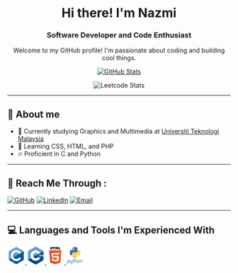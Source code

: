 <h1 align="center">Hi there! I'm Nazmi</h1>

<h3 align="center">Software Developer and Code Enthusiast</h3>

<p align="center">
  Welcome to my GitHub profile! I'm passionate about coding and building cool things.
</p>

<div align="center">
  
[![GitHub Stats](https://github-readme-stats.vercel.app/api?username=cocancocon&count_private=true&show_icons=true&theme=dark)](https://github.com/anuraghazra/github-readme-stats)

![Leetcode Stats](https://leetcard.jacoblin.cool/cocancocon)
</div>

***
## 👦 About me 
- 🏫 Currently studying Graphics and Multimedia at [Universiti Teknologi Malaysia](https://www.utm.my/)
- 📖 Learning CSS, HTML, and PHP
- 🔥 Proficient in C and Python

***
## 🤝 Reach Me Through :

<p align="left">
    <a href="https://github.com/cocancocon" target="_blank"><img alt="GitHub" src="https://img.shields.io/badge/-@cocancocon-181717?style=flat-square&logo=GitHub&logoColor=white"></a>
    <a href="https://www.linkedin.com/in/nazmi-haikal-997aa9295" target="_blank"><img alt="LinkedIn" src="https://img.shields.io/badge/nazmihaikal-blue?style=flat-square&logo=Linkedin&logoColor=white&link=https://www.linkedin.com/in/nazmi-haikal-997aa9295//"></a>
    <a href="mailto:nazmihaikal@graduate.utm.my" target="_blank"><img alt="Email" src="https://img.shields.io/badge/-nazmihaikal@graduate.utm.my-c14438?style=flat-square&logo=Gmail&logoColor=white&link=mailto:nazmihaikal@graduate.utm.my.com"></a>
</p>

***
## 💻 Languages and Tools I'm Experienced With

<p align="left">
  <a href="https://www.cprogramming.com/" target="_blank" rel="noreferrer">
    <img src="https://raw.githubusercontent.com/devicons/devicon/master/icons/c/c-original.svg" alt="C" width="40" height="40">
  </a>
  <a href="https://www.w3schools.com/cpp/" target="_blank" rel="noreferrer">
    <img src="https://raw.githubusercontent.com/devicons/devicon/master/icons/cplusplus/cplusplus-original.svg" alt="C++" width="40" height="40">
  </a>
  <a href="https://www.w3.org/html/" target="_blank" rel="noreferrer">
    <img src="https://raw.githubusercontent.com/devicons/devicon/master/icons/html5/html5-original-wordmark.svg" alt="HTML5" width="40" height="40">
  <a href="https://www.w3.org/python/" target="_blank" rel="noreferrer">
    <img src="https://github.com/devicons/devicon/blob/master/icons/python/python-original-wordmark.svg" alt="Python" width="40" height="40">
  </a>
</p>


